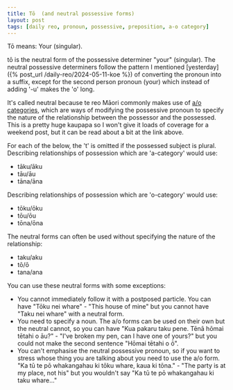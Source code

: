 ```yaml
---
title: Tō  (and neutral possessive forms)
layout: post
tags: [daily reo, pronoun, possessive, preposition, a-o category]
---
```


Tō means: Your (singular).

tō is the neutral form of the possessive determiner "your" (singular). The neutral possessive determiners follow the pattern I mentioned [yesterday]({% post_url /daily-reo/2024-05-11-koe %}) of converting the pronoun into a suffix, except for the second person pronoun (your) which instead of adding '-u' makes the 'o' long.

It's called neutral because te reo Māori commonly makes use of [a/o categories](https://kupu.maori.nz/possession/the-a-o-categories), which are ways of modifying the possessive pronoun to specify the nature of the relationship between the possessor and the possessed. This is a pretty huge kaupapa so I won't give it loads of coverage for a weekend post, but it can be read about a bit at the link above.

For each of the below, the 't' is omitted if the possessed subject is plural.
Describing relationships of possession which are 'a-category' would use:
- tāku/āku
- tāu/āu
- tāna/āna

Describing relationships of possession which are 'o-category' would use:
- tōku/ōku
- tōu/ōu
- tōna/ōna

The neutral forms can often be used without specifying the nature of the relationship:
- taku/aku
- tō/ō
- tana/ana

You can use these neutral forms with some exceptions:
- You cannot immediately follow it with a postposed particle. You can have "Tōku nei whare" - "This house of mine" but you cannot have "Taku nei whare" with a neutral form.
- You need to specify a noun. The a/o forms can be used on their own but the neutral cannot, so you can have "Kua pakaru taku pene. Tēnā hōmai tētahi o āu?" - "I've broken my pen, can I have one of yours?" but you could not make the second sentence "Hōmai tētahi o ō".
- You can't emphasise the neutral possessive pronoun, so if you want to stress whose thing you are talking about you need to use the a/o form. "Ka tū te pō whakangahau ki tōku whare, kaua ki tōna." - "The party is at my place, not his" but you wouldn't say "Ka tū te pō whakangahau ki taku whare..."